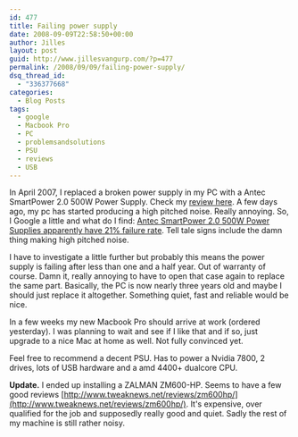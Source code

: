 ```yaml
---
id: 477
title: Failing power supply
date: 2008-09-09T22:58:50+00:00
author: Jilles
layout: post
guid: http://www.jillesvangurp.com/?p=477
permalink: /2008/09/09/failing-power-supply/
dsq_thread_id:
  - "336377668"
categories:
  - Blog Posts
tags:
  - google
  - Macbook Pro
  - PC
  - problemsandsolutions
  - PSU
  - reviews
  - USB
---
```

In April 2007, I replaced a broken power supply in my PC with a Antec SmartPower 2.0 500W Power Supply. Check my [review here](https://www.jillesvangurp.com/2007/04/11/antec-smartpower-20-500-watt-review/). A few days ago, my pc has started producing a high pitched noise. Really annoying. So, I Google a little and what do I find: [Antec SmartPower 2.0 500W Power Supplies apparently have 21% failure rate](http://forums.slickdeals.net/archive/index.php/archive/t-616300.html). Tell tale signs include the damn thing making high pitched noise.

I have to investigate a little further but probably this means the power supply is failing after less than one and a half year. Out of warranty of course. Damn it, really annoying to have to open that case again to replace the same part. Basically, the PC is now nearly three years old and maybe I should just replace it altogether. Something quiet, fast and reliable would be nice.

In a few weeks my new Macbook Pro should arrive at work (ordered yesterday). I was planning to wait and see if I like that and if so, just upgrade to a nice Mac at home as well. Not fully convinced yet.

Feel free to recommend a decent PSU. Has to power a Nvidia 7800, 2 drives, lots of USB hardware and a amd 4400+ dualcore CPU.

**Update.** I ended up installing a ZALMAN ZM600-HP. Seems to have a few good reviews [http://www.tweaknews.net/reviews/zm600hp/](http://www.tweaknews.net/reviews/zm600hp/). It's expensive, over qualified for the job and supposedly really good and quiet. Sadly the rest of my machine is still rather noisy.